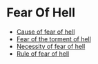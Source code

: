 # Fear Of Hell
- [Cause of fear of hell](https://quran.com/25/65-66)
- [Fear of the torment of hell](https://quran.com/25/63-65)
- [Necessity of fear of hell](https://quran.com/25/65)
- [Rule of fear of hell](https://quran.com/2/24)
